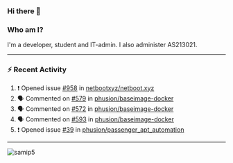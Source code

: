 ### Hi there 👋

### Who am I?
I'm a developer, student and IT-admin. I also administer AS213021.

---
### :zap: Recent Activity
<!--START_SECTION:activity-->
1. ❗️ Opened issue [#958](https://github.com/netbootxyz/netboot.xyz/issues/958) in [netbootxyz/netboot.xyz](https://github.com/netbootxyz/netboot.xyz)
2. 🗣 Commented on [#579](https://github.com/phusion/baseimage-docker/issues/579) in [phusion/baseimage-docker](https://github.com/phusion/baseimage-docker)
3. 🗣 Commented on [#572](https://github.com/phusion/baseimage-docker/issues/572) in [phusion/baseimage-docker](https://github.com/phusion/baseimage-docker)
4. 🗣 Commented on [#593](https://github.com/phusion/baseimage-docker/issues/593) in [phusion/baseimage-docker](https://github.com/phusion/baseimage-docker)
5. ❗️ Opened issue [#39](https://github.com/phusion/passenger_apt_automation/issues/39) in [phusion/passenger_apt_automation](https://github.com/phusion/passenger_apt_automation)
<!--END_SECTION:activity-->
---

<img align="center" src="https://github-readme-stats.vercel.app/api?username=samip5&show_icons=true" alt="samip5" />

